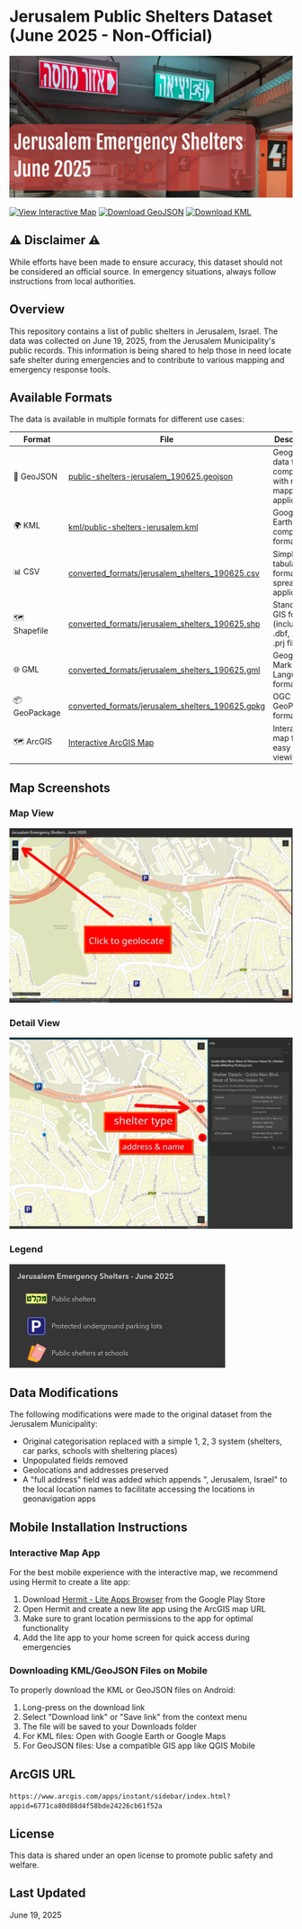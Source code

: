 # Jerusalem Public Shelters Dataset (June 2025 - Non-Official)

![alt text](images/cover.png)

[![View Interactive Map](https://img.shields.io/badge/View-Interactive%20Map-blue?style=for-the-badge&logo=arcgis)](https://www.arcgis.com/apps/instant/sidebar/index.html?appid=6771ca80d88d4f58bde24226cb61f52a) [![Download GeoJSON](https://img.shields.io/badge/Download-GeoJSON-green?style=for-the-badge&logo=json)](https://raw.githubusercontent.com/danielrosehill/Jerusalem-Shelters-0625/refs/heads/main/public-shelters-jerusalem_190625.geojson) [![Download KML](https://img.shields.io/badge/Download-KML-yellow?style=for-the-badge&logo=google-earth)](https://raw.githubusercontent.com/danielrosehill/Jerusalem-Shelters-0625/refs/heads/main/kml/public-shelters-jerusalem.kml)

## ⚠️ Disclaimer ⚠️
While efforts have been made to ensure accuracy, this dataset should not be considered an official source. In emergency situations, always follow instructions from local authorities.

## Overview
This repository contains a list of public shelters in Jerusalem, Israel. The data was collected on June 19, 2025, from the Jerusalem Municipality's public records. This information is being shared to help those in need locate safe shelter during emergencies and to contribute to various mapping and emergency response tools.

## Available Formats

The data is available in multiple formats for different use cases:

| Format | File | Description |
|--------|------|-------------|
| 📍 GeoJSON | [public-shelters-jerusalem_190625.geojson](/public-shelters-jerusalem_190625.geojson) | Geographic data format compatible with most mapping applications |
| 🌍 KML | [kml/public-shelters-jerusalem.kml](/kml/public-shelters-jerusalem.kml) | Google Earth/Maps compatible format |
| 📊 CSV | [converted_formats/jerusalem_shelters_190625.csv](/converted_formats/jerusalem_shelters_190625.csv) | Simple tabular format for spreadsheet applications |
| 🗺️ Shapefile | [converted_formats/jerusalem_shelters_190625.shp](/converted_formats/jerusalem_shelters_190625.shp) | Standard GIS format (includes .dbf, .shx, .prj files) |
| 🌐 GML | [converted_formats/jerusalem_shelters_190625.gml](/converted_formats/jerusalem_shelters_190625.gml) | Geography Markup Language format |
| 📦 GeoPackage | [converted_formats/jerusalem_shelters_190625.gpkg](/converted_formats/jerusalem_shelters_190625.gpkg) | OGC GeoPackage format |
| 🗺️ ArcGIS | [Interactive ArcGIS Map](https://www.arcgis.com/apps/instant/sidebar/index.html?appid=6771ca80d88d4f58bde24226cb61f52a) | Interactive map for easy online viewing |

## Map Screenshots

### Map View
![Map View](/screenshots/1.png)

### Detail View
![Detail View](/screenshots/2.png)

### Legend
![Legend](/screenshots/legend.png)

## Data Modifications

The following modifications were made to the original dataset from the Jerusalem Municipality:

- Original categorisation replaced with a simple 1, 2, 3 system (shelters, car parks, schools with sheltering places)
- Unpopulated fields removed  
- Geolocations and addresses preserved  
- A "full address" field was added which appends ", Jerusalem, Israel" to the local location names to facilitate accessing the locations in geonavigation apps

## Mobile Installation Instructions

### Interactive Map App

For the best mobile experience with the interactive map, we recommend using Hermit to create a lite app:

1. Download [Hermit - Lite Apps Browser](https://play.google.com/store/apps/details?id=com.chimbori.hermitcrab&hl=en) from the Google Play Store
2. Open Hermit and create a new lite app using the ArcGIS map URL
3. Make sure to grant location permissions to the app for optimal functionality
4. Add the lite app to your home screen for quick access during emergencies

### Downloading KML/GeoJSON Files on Mobile

To properly download the KML or GeoJSON files on Android:

1. Long-press on the download link
2. Select "Download link" or "Save link" from the context menu
3. The file will be saved to your Downloads folder
4. For KML files: Open with Google Earth or Google Maps
5. For GeoJSON files: Use a compatible GIS app like QGIS Mobile

## ArcGIS URL

`https://www.arcgis.com/apps/instant/sidebar/index.html?appid=6771ca80d88d4f58bde24226cb61f52a`

## License
This data is shared under an open license to promote public safety and welfare.

## Last Updated
June 19, 2025
